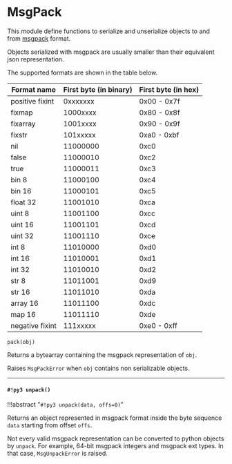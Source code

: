 # MsgPack

This module define functions to serialize and unserialize objects to and from [msgpack](http://msgpack.org) format.

Objects serialized with msgpack are usually smaller than their equivalent json representation.

The supported formats are shown in the table below.

| Format name     | First byte (in binary) | First byte (in hex) |
|-----------------|------------------------|---------------------|
| positive fixint | 0xxxxxxx               | 0x00 - 0x7f         |
| fixmap          | 1000xxxx               | 0x80 - 0x8f         |
| fixarray        | 1001xxxx               | 0x90 - 0x9f         |
| fixstr          | 101xxxxx               | 0xa0 - 0xbf         |
| nil             | 11000000               | 0xc0                |
| false           | 11000010               | 0xc2                |
| true            | 11000011               | 0xc3                |
| bin 8           | 11000100               | 0xc4                |
| bin 16          | 11000101               | 0xc5                |
| float 32        | 11001010               | 0xca                |
| uint 8          | 11001100               | 0xcc                |
| uint 16         | 11001101               | 0xcd                |
| uint 32         | 11001110               | 0xce                |
| int 8           | 11010000               | 0xd0                |
| int 16          | 11010001               | 0xd1                |
| int 32          | 11010010               | 0xd2                |
| str 8           | 11011001               | 0xd9                |
| str 16          | 11011010               | 0xda                |
| array 16        | 11011100               | 0xdc                |
| map 16          | 11011110               | 0xde                |
| negative fixint | 111xxxxx               | 0xe0 - 0xff         |


`pack(obj)`

Returns a bytearray containing the msgpack representation of ```obj```.

Raises `MsgPackError` when ```obj``` contains non serializable objects.


---
#### `#!py3 unpack()`

!!!abstract "`#!py3 unpack(data, offs=0)`"

Returns an object represented in msgpack format inside the byte sequence ```data``` starting from offset ```offs```.

Not every valid msgpack representation can be converted to python objects by ```unpack```.
For example, 64-bit msgpack integers and msgpack ext types. In that case, `MsgUnpackError` is raised.
<!--stackedit_data:
eyJoaXN0b3J5IjpbMTY2MTEyMzY3OF19
-->